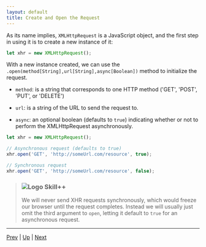 ```yaml
---
layout: default
title: Create and Open the Request
---
```


As its name implies, `XMLHttpRequest` is a JavaScript object, and the first step in using it is to create a new instance of it:

```javascript
let xhr = new XMLHttpRequest();
```

With a new instance created, we can use the `.open(method[String],url[String],async[Boolean])` method to initialize the request.

  * `method`: is a string that corresponds to one HTTP method ('GET', 'POST', 'PUT', or 'DELETE')

  * `url`: is a string of the URL to send the request to.

  * `async`: an optional boolean (defaults to `true`) indicating whether or not to perform the XMLHttpRequest asynchronously.

```javascript
let xhr = new XMLHttpRequest();

// Asynchronous request (defaults to true)
xhr.open('GET', 'http://someUrl.com/resource', true);

// Synchronous request
xhr.open('GET', 'http://someUrl.com/resource', false);
```

> ### ![Logo](http://skilldistillery.com/downloads/sd_logo.jpg) Skill++
> We will never send XHR requests synchronously, which would freeze our browser until the request completes.
> Instead we will usually just omit the third argument to `open`, letting it default to `true` for an asynchronous request.

<hr>

[Prev](xhrObject.md) | [Up](README.md) | [Next](send.md)

